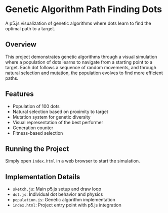# Genetic Algorithm Path Finding Dots

A p5.js visualization of genetic algorithms where dots learn to find the optimal path to a target.

## Overview

This project demonstrates genetic algorithms through a visual simulation where a population of dots learns to navigate from a starting point to a target. Each dot follows a sequence of random movements, and through natural selection and mutation, the population evolves to find more efficient paths.

## Features

- Population of 100 dots
- Natural selection based on proximity to target
- Mutation system for genetic diversity
- Visual representation of the best performer
- Generation counter
- Fitness-based selection

## Running the Project

Simply open `index.html` in a web browser to start the simulation.

## Implementation Details

- `sketch.js`: Main p5.js setup and draw loop
- `dot.js`: Individual dot behavior and physics
- `population.js`: Genetic algorithm implementation
- `index.html`: Project entry point with p5.js integration
